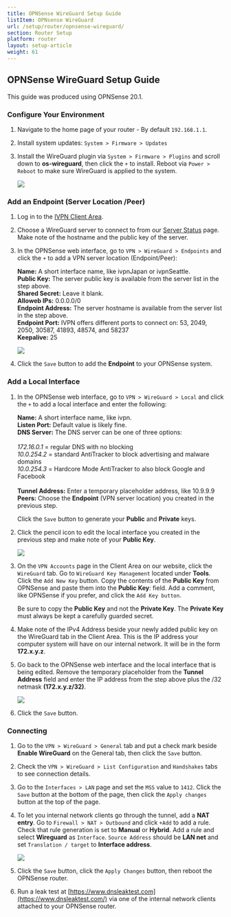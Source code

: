 ```yaml
---
title: OPNSense WireGuard Setup Guide
listItem: OPNsense WireGuard
url: /setup/router/opnsense-wireguard/
section: Router Setup
platform: router
layout: setup-article
weight: 61
---
```

## OPNSense WireGuard Setup Guide

<div markdown="1" class="notice notice--warning">
This guide was produced using OPNSense 20.1.
</div>

### Configure Your Environment

1.  Navigate to the home page of your router - By default `192.168.1.1`.

2.  Install system updates: `System > Firmware > Updates`

3.  Install the WireGuard plugin via `System > Firmware > Plugins` and scroll down to **os-wireguard**, then click the `+` to install. Reboot via `Power > Reboot` to make sure WireGuard is applied to the system.

    ![](/images-static/uploads/opns-wg-1-3-wg-plugin.png)

### Add an Endpoint (Server Location /Peer)

1.  Log in to the [IVPN Client Area](/account/).

2.  Choose a WireGuard server to connect to from our [Server Status](/status/) page. Make note of the hostname and the public key of the server.

3.  In the OPNSense web interface, go to `VPN > WireGuard > Endpoints` and click the `+` to add a VPN server location (Endpoint/Peer):

    <div markdown="1" class="notice notice--info">
    <strong>Name:</strong> A short interface name, like ivpnJapan or ivpnSeattle.<br>
    <strong>Public Key:</strong> The server public key is available from the server list in the step above.<br>
    <strong>Shared Secret:</strong> Leave it blank.<br>
    <strong>Alloweb IPs:</strong> 0.0.0.0/0<br>
    <strong>Endpoint Address:</strong> The server hostname is available from the server list in the step above.<br>
    <strong>Endpoint Port:</strong> IVPN offers different ports to connect on: 53, 2049, 2050, 30587, 41893, 48574, and 58237<br>
    <strong>Keepalive:</strong> 25
    </div>

    ![](/images-static/uploads/opns-wg-2-3-edit-endpoint.png)

4.  Click the `Save` button to add the **Endpoint** to your OPNSense system.

### Add a Local Interface

1.  In the OPNSense web interface, go to `VPN > WireGuard > Local` and click the `+` to add a local interface and enter the following:

    <div markdown="1" class="notice notice--info">
    <strong>Name:</strong> A short interface name, like ivpn.<br>
    <strong>Listen Port:</strong> Default value is likely fine.<br>
    <strong>DNS Server:</strong> The DNS server can be one of three options:<br><br>
    <i>172.16.0.1</i> = regular DNS with no blocking<br>
    <i>10.0.254.2</i> = standard AntiTracker to block advertising and malware domains<br>
    <i>10.0.254.3</i> = Hardcore Mode AntiTracker to also block Google and Facebook<br><br>
    <strong>Tunnel Address:</strong> Enter a temporary placeholder address, like 10.9.9.9<br>
    <strong>Peers:</strong> Choose the <strong>Endpoint</strong> (VPN server location) you created in the previous step.
    </div>

    Click the `Save` button to generate your **Public** and **Private** keys.

2.  Click the pencil icon to edit the local interface you created in the previous step and make note of your **Public Key**.

    ![](/images-static/uploads/opns-wg-3-2-local-interface.png)

3.  On the `VPN Accounts` page in the Client Area on our website, click the `WireGuard` tab. Go to `WireGuard Key Management` located under **Tools**. Click the `Add New Key` button. Copy the contents of the **Public Key** from OPNSense and paste them into the **Public Key**: field. Add a comment, like OPNSense if you prefer, and click the `Add Key button`.

    <div markdown="1" class="notice notice--warning">
    Be sure to copy the <strong>Public Key</strong> and not the <strong>Private Key</strong>. The <strong>Private Key</strong> must always be kept a carefully guarded secret.
    </div>

4.  Make note of the IPv4 Address beside your newly added public key on the WireGuard tab in the Client Area. This is the IP address your computer system will have on our internal network. It will be in the form **172.x.y.z**.

5.  Go back to the OPNSense web interface and the local interface that is being edited. Remove the temporary placeholder from the **Tunnel Address** field and enter the IP address from the step above plus the /32 netmask **(172.x.y.z/32)**.

    ![](/images-static/uploads/opns-wg-3-5-edit-local-interface.png)

6.  Click the `Save` button.

### Connecting

1.  Go to the `VPN > WireGuard > General` tab and put a check mark beside **Enable WireGuard** on the General tab, then click the `Save` button.

2.  Check the `VPN > WireGuard > List Configuration` and `Handshakes` tabs to see connection details.

3.  Go to the `Interfaces > LAN` page and set the `MSS` value to `1412`.  Click the `Save` button at the bottom of the page, then click the `Apply changes` button at the top of the page.

4.  To let you internal network clients go through the tunnel, add a **NAT entry**. Go to `Firewall > NAT > Outbound` and click `+Add` to add a rule. Check that rule generation is set to **Manual** or **Hybrid**. Add a rule and select **Wireguard** as `Interface`. `Source Address` should be **LAN net** and set `Translation / target` to **Interface address**.

    ![](/images-static/uploads/opns-wg-4-3-nat-rule.png)

5.  Click the `Save` button, click the `Apply Changes` button, then reboot the OPNSense router.

6.  Run a leak test at [https://www.dnsleaktest.com](https://www.dnsleaktest.com/) via one of the internal network clients attached to your OPNSense router.
